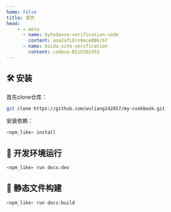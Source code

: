 ```yaml
---
home: false
title: 首页
head:
    - - meta
      - name: bytedance-verification-code
        content: aoaIafLOrn9ocwOB6/b7
      - name: baidu-site-verification
        content: codeva-BIsU2OiV53
---
```


## 🛠 安装

首先clone仓库：

````bash
git clone https://github.com/wuliang142857/my-cookbook.git
````

安装依赖：

```bash
<npm_like> install
```

## 🚀 开发环境运行

```bash
<npm_like> run docs:dev
```


## 🚀 静态文件构建

```bash
<npm_like> run docs:build
```